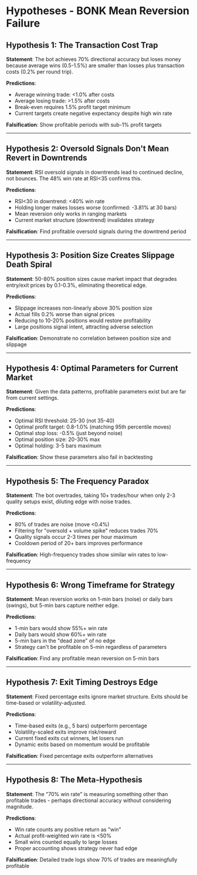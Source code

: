 # Hypotheses - BONK Mean Reversion Failure

## Hypothesis 1: The Transaction Cost Trap
**Statement**: The bot achieves 70% directional accuracy but loses money because average wins (0.5-1.5%) are smaller than losses plus transaction costs (0.2% per round trip).

**Predictions**:
- Average winning trade: <1.0% after costs
- Average losing trade: >1.5% after costs
- Break-even requires 1.5% profit target minimum
- Current targets create negative expectancy despite high win rate

**Falsification**: Show profitable periods with sub-1% profit targets

---

## Hypothesis 2: Oversold Signals Don't Mean Revert in Downtrends
**Statement**: RSI oversold signals in downtrends lead to continued decline, not bounces. The 48% win rate at RSI<35 confirms this.

**Predictions**:
- RSI<30 in downtrend: <40% win rate
- Holding longer makes losses worse (confirmed: -3.81% at 30 bars)
- Mean reversion only works in ranging markets
- Current market structure (downtrend) invalidates strategy

**Falsification**: Find profitable oversold signals during the downtrend period

---

## Hypothesis 3: Position Size Creates Slippage Death Spiral
**Statement**: 50-80% position sizes cause market impact that degrades entry/exit prices by 0.1-0.3%, eliminating theoretical edge.

**Predictions**:
- Slippage increases non-linearly above 30% position size
- Actual fills 0.2% worse than signal prices
- Reducing to 10-20% positions would restore profitability
- Large positions signal intent, attracting adverse selection

**Falsification**: Demonstrate no correlation between position size and slippage

---

## Hypothesis 4: Optimal Parameters for Current Market
**Statement**: Given the data patterns, profitable parameters exist but are far from current settings.

**Predictions**:
- Optimal RSI threshold: 25-30 (not 35-40)
- Optimal profit target: 0.8-1.0% (matching 95th percentile moves)
- Optimal stop loss: -0.5% (just beyond noise)
- Optimal position size: 20-30% max
- Optimal holding: 3-5 bars maximum

**Falsification**: Show these parameters also fail in backtesting

---

## Hypothesis 5: The Frequency Paradox
**Statement**: The bot overtrades, taking 10+ trades/hour when only 2-3 quality setups exist, diluting edge with noise trades.

**Predictions**:
- 80% of trades are noise (move <0.4%)
- Filtering for "oversold + volume spike" reduces trades 70%
- Quality signals occur 2-3 times per hour maximum
- Cooldown period of 20+ bars improves performance

**Falsification**: High-frequency trades show similar win rates to low-frequency

---

## Hypothesis 6: Wrong Timeframe for Strategy
**Statement**: Mean reversion works on 1-min bars (noise) or daily bars (swings), but 5-min bars capture neither edge.

**Predictions**:
- 1-min bars would show 55%+ win rate
- Daily bars would show 60%+ win rate
- 5-min bars in the "dead zone" of no edge
- Strategy can't be profitable on 5-min regardless of parameters

**Falsification**: Find any profitable mean reversion on 5-min bars

---

## Hypothesis 7: Exit Timing Destroys Edge
**Statement**: Fixed percentage exits ignore market structure. Exits should be time-based or volatility-adjusted.

**Predictions**:
- Time-based exits (e.g., 5 bars) outperform percentage
- Volatility-scaled exits improve risk/reward
- Current fixed exits cut winners, let losers run
- Dynamic exits based on momentum would be profitable

**Falsification**: Fixed percentage exits outperform alternatives

---

## Hypothesis 8: The Meta-Hypothesis
**Statement**: The "70% win rate" is measuring something other than profitable trades - perhaps directional accuracy without considering magnitude.

**Predictions**:
- Win rate counts any positive return as "win"
- Actual profit-weighted win rate is <50%
- Small wins counted equally to large losses
- Proper accounting shows strategy never had edge

**Falsification**: Detailed trade logs show 70% of trades are meaningfully profitable